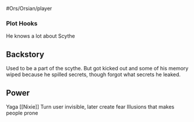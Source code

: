 #Ors/Orsian/player 
### Plot Hooks
He knows a lot about Scythe
## Backstory
Used to be a part of the scythe. But got kicked out and some of his memory wiped because he spilled secrets, though forgot what secrets he leaked.
## Power

Yaga
[[Nixie]]
Turn user invisible, later create fear Illusions that makes people prone